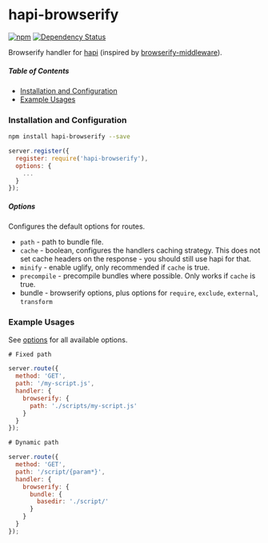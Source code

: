 # hapi-browserify

[![npm](https://img.shields.io/npm/v/hapi-browserify.svg)](https://www.npmjs.com/package/hapi-browserify)
[![Dependency Status](https://david-dm.org/sibartlett/hapi-browserify.svg)](https://david-dm.org/sibartlett/hapi-browserify)

Browserify handler for [hapi](http://hapijs.com/) (inspired by [browserify-middleware](https://github.com/ForbesLindesay/browserify-middleware)).

##### Table of Contents

* [Installation and Configuration](#installation-and-configuration)
* [Example Usages](#example-usages)


### Installation and Configuration

```sh
npm install hapi-browserify --save
```

```js
server.register({
  register: require('hapi-browserify'),
  options: {
    ...
  }
});
```

##### Options

Configures the default options for routes.

* `path` - path to bundle file.
* `cache` - boolean, configures the handlers caching strategy. This does not set cache headers on the response - you should still use hapi for that.
* `minify` - enable uglify, only recommended if `cache` is true.
* `precompile` - precompile bundles where possible. Only works if `cache` is true.
* bundle - browserify options, plus options for `require`, `exclude`, `external`, `transform`

### Example Usages

See [options](##options) for all available options.

```js
# Fixed path

server.route({
  method: 'GET',
  path: '/my-script.js',
  handler: {
    browserify: {
      path: './scripts/my-script.js'
    }
  }
});

# Dynamic path

server.route({
  method: 'GET',
  path: '/script/{param*}',
  handler: {
    browserify: {
      bundle: {
        basedir: './script/'
      }
    }
  }
});
```
